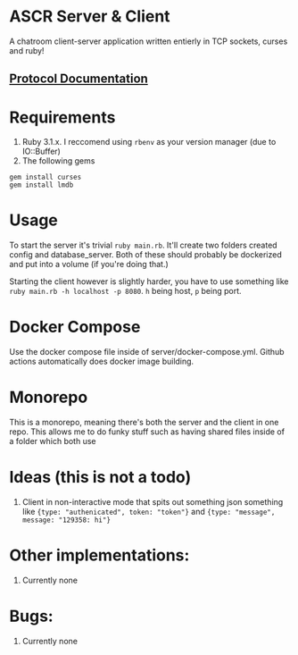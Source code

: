 # ASCR Server & Client
A chatroom client-server application written entierly in
TCP sockets, curses and ruby!

## [Protocol Documentation](profile/protocol.md)


# Requirements
1. Ruby 3.1.x. I reccomend using `rbenv` as your version manager (due to IO::Buffer)
2. The following gems
```
gem install curses
gem install lmdb
```

# Usage
To start the server it's trivial `ruby main.rb`. It'll create two folders created config and database_server. Both of these should probably be dockerized and put into a volume (if you're doing that.)

Starting the client however is slightly harder, you have to use something like `ruby main.rb -h localhost -p 8080`. `h` being host, `p` being port.

# Docker Compose
Use the docker compose file inside of server/docker-compose.yml. Github actions automatically does docker image building.

# Monorepo
This is a monorepo, meaning there's both the server and the client in one repo. This allows me to do funky stuff such as having shared files inside of a folder which both use

# Ideas (this is not a todo)
1. Client in non-interactive mode that spits out something json something like `{type: "authenicated", token: "token"}` and `{type: "message", message: "129358: hi"}`

# Other implementations:
1. Currently none

# Bugs:
1. Currently none
